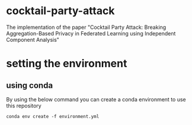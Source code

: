 # cocktail-party-attack
The implementation of the paper "Cocktail Party Attack: Breaking Aggregation-Based Privacy in Federated Learning using Independent Component Analysis"

# setting the environment
## using conda
By using the below command you can create a conda environment to use this repository

```commandline
conda env create -f environment.yml
```